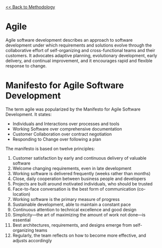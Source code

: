 [<< Back to Methodology](index.md)

# Agile

Agile software development describes an approach to software development under which requirements and solutions evolve through the collaborative effort of self-organizing and cross-functional teams and their customers. It advocates adaptive planning, evolutionary development, early delivery, and continual improvement, and it encourages rapid and flexible response to change.

# Manifesto for Agile Software Development
The term agile was popularized by the Manifesto for Agile Software Development.  It states:

- Individuals and Interactions over processes and tools
- Working Software over comprehensive documentation
- Customer Collaboration over contract negotiation
- Responding to Change over following a plan

The manifesto is based on twelve principles:

1. Customer satisfaction by early and continuous delivery of valuable software
2. Welcome changing requirements, even in late development
3. Working software is delivered frequently (weeks rather than months)
4. Close, daily cooperation between business people and developers
5. Projects are built around motivated individuals, who should be trusted
6. Face-to-face conversation is the best form of communication (co-location)
7. Working software is the primary measure of progress
8. Sustainable development, able to maintain a constant pace
9. Continuous attention to technical excellence and good design
10. Simplicity—the art of maximizing the amount of work not done—is essential
11. Best architectures, requirements, and designs emerge from self-organizing teams
12. Regularly, the team reflects on how to become more effective, and adjusts accordingly
